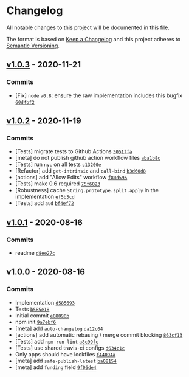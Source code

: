 # Changelog

All notable changes to this project will be documented in this file.

The format is based on [Keep a Changelog](https://keepachangelog.com/en/1.0.0/)
and this project adheres to [Semantic Versioning](https://semver.org/spec/v2.0.0.html).

## [v1.0.3](https://github.com/es-shims/String.prototype.split/compare/v1.0.2...v1.0.3) - 2020-11-21

### Commits

- [Fix] `node` `v0.8`: ensure the raw implementation includes this bugfix [`60d4bf2`](https://github.com/es-shims/String.prototype.split/commit/60d4bf221617c4ef7e94b80b39620a8534f020cf)

## [v1.0.2](https://github.com/es-shims/String.prototype.split/compare/v1.0.1...v1.0.2) - 2020-11-19

### Commits

- [Tests] migrate tests to Github Actions [`3051ffa`](https://github.com/es-shims/String.prototype.split/commit/3051ffa88381eb811580444f9c1849ffc3a06e53)
- [meta] do not publish github action workflow files [`aba1b8c`](https://github.com/es-shims/String.prototype.split/commit/aba1b8cd8273f8ea5cb7f386934e7d9282e335c0)
- [Tests] run `nyc` on all tests [`c13200e`](https://github.com/es-shims/String.prototype.split/commit/c13200e43d89e97944f7ec47f7c8c07696ad45d4)
- [Refactor] add `get-intrinsic` and `call-bind` [`b3d60d8`](https://github.com/es-shims/String.prototype.split/commit/b3d60d83226bf932610b71c4596d22309467c700)
- [actions] add "Allow Edits" workflow [`f80d595`](https://github.com/es-shims/String.prototype.split/commit/f80d595d3b4fc7a45aeaaf75eb909283019cf6ef)
- [Tests] make 0.6 required [`75f6023`](https://github.com/es-shims/String.prototype.split/commit/75f6023937d0b733a0b59987dbe36f9f08c3c050)
- [Robustness] cache `String.prototype.split.apply` in the implementation [`ef5b3cd`](https://github.com/es-shims/String.prototype.split/commit/ef5b3cd7ad095fb470734ec8196a0324fd39edb2)
- [Tests] add `aud` [`bf4ef72`](https://github.com/es-shims/String.prototype.split/commit/bf4ef7270c4ba714d5ace50f680f2ada515c4acc)

## [v1.0.1](https://github.com/es-shims/String.prototype.split/compare/v1.0.0...v1.0.1) - 2020-08-16

### Commits

- readme [`d8ee27c`](https://github.com/es-shims/String.prototype.split/commit/d8ee27cf62434dd71d1506cb8072a098c94212f9)

## v1.0.0 - 2020-08-16

### Commits

- Implementation [`d585693`](https://github.com/es-shims/String.prototype.split/commit/d585693b1eb47a93e6479f17a5df6f43952a7cd5)
- Tests [`b585e18`](https://github.com/es-shims/String.prototype.split/commit/b585e18fe213acfebe78b2f54973e6360e1a9714)
- Initial commit [`e08090b`](https://github.com/es-shims/String.prototype.split/commit/e08090b28a71dab66314d0661555f4e25b84b17b)
- npm init [`9a7ebf6`](https://github.com/es-shims/String.prototype.split/commit/9a7ebf678923a7d6886fbaac3b9aa62b46ccc0af)
- [meta] add `auto-changelog` [`da12c04`](https://github.com/es-shims/String.prototype.split/commit/da12c04e42d10fc64869c2e775c9c024030ad031)
- [actions] add automatic rebasing / merge commit blocking [`863cf13`](https://github.com/es-shims/String.prototype.split/commit/863cf1395d59a7da4488d0236f04da697c8464bb)
- [Tests] add `npm run lint` [`a8c99fc`](https://github.com/es-shims/String.prototype.split/commit/a8c99fc3636bbf83456026a12a9ee540c85e9b8b)
- [Tests] use shared travis-ci configs [`d634c1c`](https://github.com/es-shims/String.prototype.split/commit/d634c1c360a8b1f0770bdc713d48ced08ea3983b)
- Only apps should have lockfiles [`f44094a`](https://github.com/es-shims/String.prototype.split/commit/f44094aefc8dea3b62ef6fd0571117798b4f08ec)
- [meta] add `safe-publish-latest` [`ba08154`](https://github.com/es-shims/String.prototype.split/commit/ba08154d66bd75195399b2879b60f41899cbb6c7)
- [meta] add `funding` field [`9f06de4`](https://github.com/es-shims/String.prototype.split/commit/9f06de498ded7d605dc01cd8a1cb19b1261ce935)
